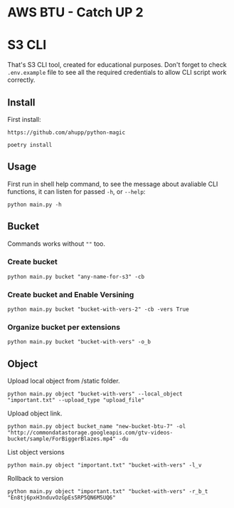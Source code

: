 # AWS BTU - Catch UP 2
# S3 CLI

That's S3 CLI tool, created for educational purposes. Don't forget to check `.env.example` file to see all the required credentials to allow CLI script work correctly.

## Install
First install:
```
https://github.com/ahupp/python-magic
```

```
poetry install
```

## Usage

First run in shell help command, to see the message about avaliable CLI functions, it can listen for passed `-h`, or `--help`:

```shell
python main.py -h
```

## Bucket
Commands works without  `""` too.

### Create bucket

```shell
python main.py bucket "any-name-for-s3" -cb
```

### Create bucket and Enable Versining

```shell
python main.py bucket "bucket-with-vers-2" -cb -vers True
```

### Organize bucket per extensions

```shell
python main.py bucket "bucket-with-vers" -o_b
```

## Object

Upload local object from /static folder.
```shell
python main.py object "bucket-with-vers" --local_object "important.txt" --upload_type "upload_file"
```

Upload object link.
```shell
python main.py object bucket_name "new-bucket-btu-7" -ol "http://commondatastorage.googleapis.com/gtv-videos-bucket/sample/ForBiggerBlazes.mp4" -du
```
List object versions

```shell
python main.py object "important.txt" "bucket-with-vers" -l_v 
```

Rollback to version

```shell
python main.py object "important.txt" "bucket-with-vers" -r_b_t "En8tj6pxH3nduvOzGpEs5RP5QN6M5UQ6"
```
